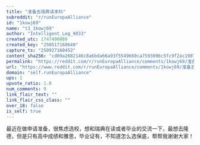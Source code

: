```yaml
---
title: "准备去瑞典读本科"
subreddit: "r/runEuropaAlliance"
id: "1kowj69"
name: "t3_1kowj69"
author: "Intelligent_Leg_9033"
created_utc: 1747498009
created_key: "250517160649"
capture_ts: "250927160452"
content_sha256: "cd09a2682146c8a6bda66a93f5549660ca7593096c5fc9f2ac190780e65bc6ce"
permalink: "https://reddit.com/r/runEuropaAlliance/comments/1kowj69/准备去瑞典读本科/"
url: "https://www.reddit.com/r/runEuropaAlliance/comments/1kowj69/准备去瑞典读本科/"
domain: "self.runEuropaAlliance"
ups: 1
upvote_ratio: 1.0
num_comments: 9
link_flair_text: ""
link_flair_css_class: ""
over_18: false
is_self: true
---
```


最近在做申请准备，很焦虑选校，想和瑞典在读或者毕业的交流一下，最想去隆德，但是只有高中成绩和雅思，毕业证有，不知道怎么选保底，帮帮我谢谢大家！

